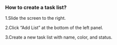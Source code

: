 ### How to create a task list?
1.Slide the screen to the right.

2.Click “Add List” at the bottom of the left panel.

3.Create a new task list with name, color, and status.
